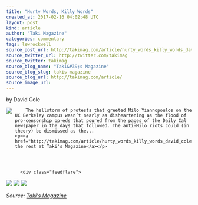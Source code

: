 ```yaml
---
title: "Hurty Words, Killy Words"
created_at: 2017-02-16 04:02:48 UTC
layout: post
kind: article
author: "Taki Magazine"
categories: commentary
tags: lewrockwell
source_post_url: http://takimag.com/article/hurty_words_killy_words_david_cole
source_twitter_url: http://twitter.com/takimag
source_twitter: takimag
source_blog_name: "Taki&#39;s Magazine"
source_blog_slug: takis-magazine
source_blog_url: http://takimag.com/article/
source_image_url: 
---
```

by David Cole<br />
	  

<img src="http://takimag.com/images/uploads/bigstock-politics-cartoon-45017044.jpg" style="float:left;margin-right:8px;"/>
	






	
		The hellstorm of protests that greeted Milo Yiannopoulos on the UC Berkeley campus wasn’t nearly as disheartening as the flood of pro-censorship op-eds that poured from the pages of the Daily Cal newspaper in the days that followed. The anti-Milo riots could (in theory) be dismissed as the...
	<p><a href="http://takimag.com/article/hurty_words_killy_words_david_cole">Read the rest at Taki's Magazine</a></p>
						
	  
	  
	  
	  <div class="feedflare">
<a href="http://feeds.feedburner.com/~ff/takimag?a=Yg6Lau3WKEk:4Xuf6F8TRzQ:yIl2AUoC8zA"><img src="http://feeds.feedburner.com/~ff/takimag?d=yIl2AUoC8zA" border="0"></img></a> <a href="http://feeds.feedburner.com/~ff/takimag?a=Yg6Lau3WKEk:4Xuf6F8TRzQ:qj6IDK7rITs"><img src="http://feeds.feedburner.com/~ff/takimag?d=qj6IDK7rITs" border="0"></img></a> <a href="http://feeds.feedburner.com/~ff/takimag?a=Yg6Lau3WKEk:4Xuf6F8TRzQ:gIN9vFwOqvQ"><img src="http://feeds.feedburner.com/~ff/takimag?i=Yg6Lau3WKEk:4Xuf6F8TRzQ:gIN9vFwOqvQ" border="0"></img></a>
</div><img src="http://feeds.feedburner.com/~r/takimag/~4/Yg6Lau3WKEk" height="1" width="1" alt=""/><div class="">
    <i>Source: <a href="http://takimag.com/article/">Taki&#39;s Magazine</a></i>
</div>
